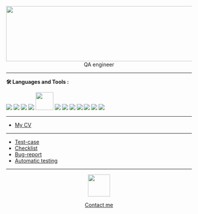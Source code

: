 <div align="center"><img src="https://github.com/0TaBa4ok0/0TaBa4oK0/assets/157880580/24b565a2-91fe-40c2-ba30-edd340509cb3" width="1000" height="150"></div>
<div align="center">
      QA engineer 
</div>


---

**:hammer_and_wrench: Languages and Tools :**
<div>

<img src="https://github.com/0TaBa4ok0/0TaBa4oK0/assets/157880580/0278d7d6-a7e7-4d1f-8207-5749023c5398">
<img src="https://github.com/0TaBa4ok0/0TaBa4oK0/assets/157880580/d43b453a-2c1c-44b7-ae1f-910fab53626b">
<img src="https://github.com/0TaBa4ok0/0TaBa4oK0/assets/157880580/ee99b111-fb23-46c1-a181-e7b1e634a6c6">
<img src="https://github.com/0TaBa4ok0/0TaBa4oK0/assets/157880580/ee43f30e-c4b0-44dd-8157-dbdb92eae292">
<img width="48" src="https://github.com/0TaBa4ok0/0TaBa4oK0/assets/157880580/af37002b-ded6-4d6d-941d-7f25ed5d3745">
<img src="https://github.com/0TaBa4ok0/0TaBa4oK0/assets/157880580/cfae747d-5898-432b-a2f1-4e80c5604b85">
<img src="https://github.com/0TaBa4ok0/0TaBa4oK0/assets/157880580/69143bbe-0b02-4ec3-ac94-18415f5d1dcc">
<img src="https://github.com/0TaBa4ok0/0TaBa4oK0/assets/157880580/36e2cba1-e0a2-4268-9fd0-e6381d086aeb">
<img src="https://github.com/0TaBa4ok0/0TaBa4oK0/assets/157880580/c1a5adc0-2fc1-4c9b-a721-a020469c9637">
<img src="https://github.com/0TaBa4ok0/0TaBa4oK0/assets/157880580/6e3f5278-cacd-44a2-9bae-c6e12614b3dd">
<img src="https://github.com/0TaBa4ok0/0TaBa4oK0/assets/157880580/276e3770-dfcd-4539-aaaf-132d5defb109">
<img src="https://github.com/0TaBa4ok0/0TaBa4oK0/assets/157880580/a2275b7a-f27b-4076-89fc-c12210bc6d5f">

</div>

---

- [My CV]()

---

- [Test-case]()
- [Checklist]()
- [Bug-report](https://taba4ok.youtrack.cloud/issues)
- [Automatic testing]()

---


<div align="center">
         <figure>  
            <img src="https://github.com/0TaBa4ok0/0TaBa4oK0/assets/157880580/945cc7d8-b0d1-42d8-a721-8f3a618d57d4" width="60px" height="60px" />
        </figure>
</div>
<div align="center">
        <a href="https://t.me/+79296077287">
        <figure>   
          Contact me
        </figure>
         </a>
</div>


